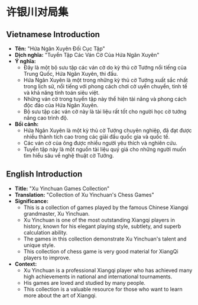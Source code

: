 # 许银川对局集

## Vietnamese Introduction

* **Tên:** "Hứa Ngân Xuyên Đối Cục Tập"
* **Dịch nghĩa:** "Tuyển Tập Các Ván Cờ Của Hứa Ngân Xuyên"
* **Ý nghĩa:**
    * Đây là một bộ sưu tập các ván cờ do kỳ thủ cờ Tướng nổi tiếng của Trung Quốc, Hứa Ngân Xuyên, thi đấu.
    * Hứa Ngân Xuyên là một trong những kỳ thủ cờ Tướng xuất sắc nhất trong lịch sử, nổi tiếng với phong cách chơi cờ uyển chuyển, tinh tế và khả năng tính toán siêu việt.
    * Những ván cờ trong tuyển tập này thể hiện tài năng và phong cách độc đáo của Hứa Ngân Xuyên.
    * Bộ sưu tập các ván cờ này là tài liệu rất tốt cho người học cờ tướng nâng cao trình độ.
* **Bối cảnh:**
    * Hứa Ngân Xuyên là một kỳ thủ cờ Tướng chuyên nghiệp, đã đạt được nhiều thành tích cao trong các giải đấu quốc gia và quốc tế.
    * Các ván cờ của ông được nhiều người yêu thích và nghiên cứu.
    * Tuyển tập này là một nguồn tài liệu quý giá cho những người muốn tìm hiểu sâu về nghệ thuật cờ Tướng.

## English Introduction

* **Title:** "Xu Yinchuan Games Collection"
* **Translation:** "Collection of Xu Yinchuan's Chess Games"
* **Significance:**
    * This is a collection of games played by the famous Chinese Xiangqi grandmaster, Xu Yinchuan.
    * Xu Yinchuan is one of the most outstanding Xiangqi players in history, known for his elegant playing style, subtlety, and superb calculation ability.
    * The games in this collection demonstrate Xu Yinchuan's talent and unique style.
    * This collection of chess game is very good material for XiangQi players to improve.
* **Context:**
    * Xu Yinchuan is a professional Xiangqi player who has achieved many high achievements in national and international tournaments.
    * His games are loved and studied by many people.
    * This collection is a valuable resource for those who want to learn more about the art of Xiangqi.